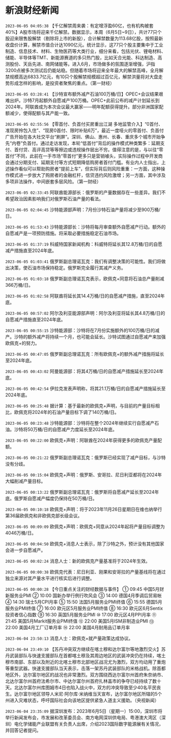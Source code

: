 # 新浪财经新闻
`2023-06-05 04:05:38` 【千亿解禁周来袭：有定增浮盈60亿，也有机构被套40%】A股市场将迎来千亿解禁。数据显示，本周（6月5日~9日），共计77只个股迎来限售股解禁（剔除将上市的新股），合计解禁数量为113.68亿股，按照最新收盘价计算，解禁市值合计达1090亿元。统计显示，这77只个股主要集中于工业制造、信息技术、材料、生物医药等大类行业，细分来看，包括光伏、锂电材料、储能、半导体等TMT、新能源赛道的多只热门股，比如天合光能、科达制造、高测股份、天岳先进、南网储能等。进入6月，市场做多的氛围逐渐增强，沪指3200点被多次测试后仍能站稳。但随着市场将迎来全年最大的解禁高峰，全月解禁规模高达6833.7亿元，有10只个股解禁规模超过百亿元，解禁洪量将对大盘走势形成怎样的影响，是投资者聚焦的重点。（第一财经）

`2023-06-05 03:28:41` 【沙特宣布额外减产石油100万桶/日】OPEC+会议结果艰难出炉。沙特7月起额外自愿减产100万桶。OPEC+此前公布的减产计划延长到2024年。阿联酋成为本次会议最大赢家——明年配额获得提升。部分非洲国家配额减少，使得配额与其产能一致。

`2023-06-05 02:55:56` 【零首付、负首付买房重出江湖 多地监管介入】“0首付、准现房拎包入住”、“现房0首付、限时补贴6万”，最近一度哑火的零首付、负首付广告开始在各大社交平台“刷屏”。深圳、佛山、惠州、长春、重庆多个城市开始争先“内卷”负首付。通过走访发现，本轮“低首付”背后的操作模式种类繁多：延期支付、首付贷、高评高贷等等擦边或违规操作层出不穷。值得注意的是，与以往“零首付”不同，此前在一手市场“零首付”更多只是营销噱头，实际操作过程中开发商会通过分期支付、延期支付等方式短期降低购房者首付门槛。有业内人士指出，上述操作看似可以帮助购房者“提前上车”，但实际背后则风险重重：一方面，这种操作模式进一步放大了购房者的金融杠杆，信贷违约风险激增；另一方面，其中涉及多项非法操作，中间嵌套多层风险。（第一财经）

`2023-06-05 02:33:45` 阿联酋能源部长：俄罗斯的产量数据存在一些差异。我们不希望政治因素影响我们对俄罗斯石油产量的看法。

`2023-06-05 02:04:45` 沙特能源部声明：7月份沙特石油产量将减少至900万桶/日。

`2023-06-05 01:53:43` 沙特能源部长：沙特将每月审查额外自愿减产行动。额外的自愿减产是一项预防措施。将采取必要措施稳定石油市场。

`2023-06-05 01:37:19` 科威特国家新闻机构：科威特将延长其12.8万桶/日的自愿减产措施直至2024年底。

`2023-06-05 01:03:41` 俄罗斯副总理诺瓦克：我们有调整决策的可能性。我们将做出决策，使石油市场保持稳定。俄罗斯完全履行其减产义务。

`2023-06-05 01:03:18` 俄罗斯副总理诺瓦克表示，欧佩克+同意将石油总产量削减366万桶/日。

`2023-06-05 01:02:58` 阿联酋将延长其14.4万桶/日的自愿减产措施，直至2024年底。

`2023-06-05 00:57:02` 阿尔及利亚能源部声明：阿尔及利亚将延长其4.8万桶/日的自愿减产措施直至2024年底。

`2023-06-05 00:55:15` 沙特能源部：沙特将在7月份实施额外的100万桶/日的减产。沙特的额外减产将持续一个月，也可能会延长。沙特试图通过自愿减产来加强欧佩克+的努力。

`2023-06-05 00:47:05` 俄罗斯副总理诺瓦克：所有欧佩克+的额外减产措施将延长至2024年底。

`2023-06-05 00:43:02` 阿曼能源部：将其4万桶/日的自愿减产措施延长至2024年底。

`2023-06-05 00:42:54` 伊拉克发表声明称，将其21.1万桶/日的自愿减产措施延长至2024年底。

`2023-06-05 00:25:48` 据计算：基于最新的欧佩克+声明，与目前的产量目标相比，欧佩克将2024年的石油产量目标下调了140万桶/日。

`2023-06-05 00:23:48` 沙特能源部：沙特将在整个2024年继续实行自愿减产石油。沙特将50万桶/日的自愿减产力度延长至2024年底。

`2023-06-05 00:22:00` 欧佩克+声明：阿联酋在2024年获得更多的欧佩克产量配额。

`2023-06-05 00:21:22` 俄罗斯副总理诺瓦克：俄罗斯已经实现了减产目标，与沙特没有分歧。

`2023-06-05 00:15:04` 欧佩克+声明：俄罗斯、安哥拉、尼日利亚都将在2024年大幅削减产量目标。

`2023-06-05 00:13:22` 俄罗斯副总理诺瓦克：俄罗斯将自愿减产延长至2024年底。俄罗斯自愿减产幅度仍保持在50万桶/日。

`2023-06-05 00:10:18` 欧佩克+声明：将于2023年11月26日星期日在维也纳举行第36届欧佩克和非欧佩克部长级会议。

`2023-06-05 00:09:09` 欧佩克+声明：欧佩克+同意从2024年起将产量目标调整为4046万桶/日。

`2023-06-05 00:04:50` 欧佩克+消息人士表示，除了沙特之外，预计没有其他国家会进一步自愿减产。

`2023-06-05 00:02:24` 消息人士：新的欧佩克产量基准将于2024年生效。

`2023-06-05 00:00:38` 欧佩克代表：尼日利亚、刚果和安哥拉的产量基线将在通过独立来源对其产量水平进行核实后进行调整。

`2023-06-05 00:00:28` 【今日重点关注的财经数据与事件】
① 09:45 中国5月财新服务业PMI
② 10:00 国新办举行例行吹风会
③ 14:00 德国4月季调后贸易帐
④ 14:30 瑞士5月CPI月率
⑤ 15:50 法国5月服务业PMI终值
⑥ 15:55 德国5月服务业PMI终值
⑦ 16:00 欧元区5月服务业PMI终值
⑧ 16:30 欧元区6月Sentix投资者信心指数
⑨ 16:30 英国5月服务业PMI
⑩ 17:00 欧元区4月PPI月率
⑪ 21:45 美国5月Markit服务业PMI终值
⑫ 22:00 美国5月ISM非制造业PMI
⑬ 22:00 美国4月工厂订单月率
⑭ 22:00 美国4月耐用品订单月率

`2023-06-04 23:50:13` 消息人士：欧佩克+就产量政策达成协议。

`2023-06-04 23:49:10` 【苏丹冲突双方继续在喀土穆和达尔富尔等地激烈交火】苏丹武装部队与快速支援部队在首都喀土穆及其周边地区的武装冲突仍在持续，喀土穆市南部、东部以及附近的北喀土穆市北部地区战况尤为激烈，双方均动用了重炮等重型武器。快速支援部队当天表示，击落一架苏丹武装部队的米格战机。除首都地区外，达尔富尔地区的战况也非常激烈。双方围绕西达尔富尔州首府朱奈纳市、北达尔富尔州首府法希尔市、中达尔富尔州首府扎林盖市的争夺已经持续了数十天。北达尔富尔州库图姆市4日也陷入战火中，双方的冲突导致至少40名平民丧生。达尔富尔地区领导人米尼·阿尔库·米纳维当天宣布，达尔富尔地区所辖的5个州进入灾难状态，呼吁国际社会向该地区提供紧急人道主义援助。（央视新闻）

`2023-06-04 23:35:09` 据深圳发布：2023年6月5日（星期一）15:00，深圳市将举行新闻发布会，市发展和改革委员会、南方电网深圳供电局、粤港澳大湾区（深圳）电化学储能产业联盟有关负责人出席，介绍2023国际数字能源展有关情况，并回答记者提问。

